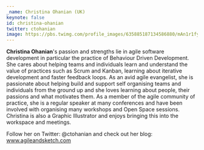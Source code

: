 ```yaml
---
_name: Christina Ohanian (UK)
keynote: false
id: christina-ohanian
twitter: ctohanian
image: https://pbs.twimg.com/profile_images/635885187134586880/mAn1r1fy_400x400.jpg
---
```

**Christina Ohanian**'s passion and strengths lie in agile software development in particular the practice of Behaviour Driven Development. She cares about helping teams and individuals learn and understand the value of practices such as Scrum and Kanban, learning about iterative development and faster feedback loops. As an avid agile evangelist, she is passionate about
helping build and support self organising teams and individuals from the ground up and she loves learning about people, their passions and what motivates them. As a member of the agile community of practice, she is a regular speaker at many conferences and have been involved with organising many workshops and Open Space sessions. Christina is also a Graphic Illustrator and enjoys bringing this into the workspace and meetings.

Follow her on Twitter: @ctohanian and check out her blog: www.agileandsketch.com
